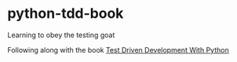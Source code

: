 # python-tdd-book
Learning to obey the testing goat

Following along with the book [Test Driven Development With Python](https://www.obeythetestinggoat.com/book/preface.html)
